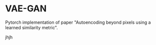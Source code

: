 # VAE-GAN
Pytorch implementation of paper "Autoencoding beyond pixels using a learned similarity metric".

jhjh
